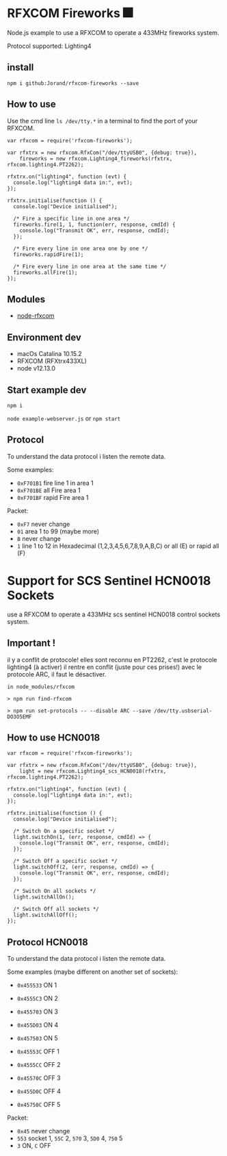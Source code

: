 # RFXCOM Fireworks :fireworks:

Node.js example to use a RFXCOM to operate a 433MHz fireworks system.

Protocol supported: Lighting4

## install

```
npm i github:Jorand/rfxcom-fireworks --save
```

## How to use

Use the cmd line `ls /dev/tty.*` in a terminal to find the port of your RFXCOM.

```
var rfxcom = require('rfxcom-fireworks');

var rfxtrx = new rfxcom.RfxCom("/dev/ttyUSB0", {debug: true}),
    fireworks = new rfxcom.Lighting4_fireworks(rfxtrx, rfxcom.lighting4.PT2262);

rfxtrx.on("lighting4", function (evt) {
  console.log("lighting4 data in:", evt);
});

rfxtrx.initialise(function () {
  console.log("Device initialised");

  /* Fire a specific line in one area */
  fireworks.fire(1, 1, function(err, response, cmdId) {
    console.log("Transmit OK", err, response, cmdId);
  });

  /* Fire every line in one area one by one */
  fireworks.rapidFire(1);

  /* Fire every line in one area at the same time */
  fireworks.allFire(1);
});
```

## Modules

- [node-rfxcom](https://github.com/rfxcom/node-rfxcom)

## Environment dev

- macOs Catalina 10.15.2
- RFXCOM (RFXtrx433XL)
- node v12.13.0

## Start example dev

`npm i`

`node example-webserver.js` or `npm start`

## Protocol

To understand the data protocol i listen the remote data.

Some examples:
- `0xF701B1` fire line 1 in area 1
- `0xF701BE` all Fire area 1
- `0xF701BF` rapid Fire area 1

Packet:
- `0xF7` never change
- `01` area 1 to 99 (maybe more)
- `B` never change
- `1` line 1 to 12 in Hexadecimal (1,2,3,4,5,6,7,8,9,A,B,C) or all (E) or rapid all (F)

# Support for SCS Sentinel HCN0018 Sockets
use a RFXCOM to operate a 433MHz scs sentinel HCN0018 control sockets system.

## Important !
il y a conflit de protocole!
elles sont reconnu en PT2262, c'est le protocole lighting4 (à activer) il rentre en conflit (juste pour ces prises!) avec le protocole ARC, il faut le désactiver.

```
in node_modules/rfxcom

> npm run find-rfxcom

> npm run set-protocols -- --disable ARC --save /dev/tty.usbserial-DO3O5EMF
```


## How to use HCN0018

```
var rfxcom = require('rfxcom-fireworks');

var rfxtrx = new rfxcom.RfxCom("/dev/ttyUSB0", {debug: true}),
    light = new rfxcom.Lighting4_scs_HCN0018(rfxtrx, rfxcom.lighting4.PT2262);

rfxtrx.on("lighting4", function (evt) {
  console.log("lighting4 data in:", evt);
});

rfxtrx.initialise(function () {
  console.log("Device initialised");

  /* Switch On a specific socket */
  light.switchOn(1, (err, response, cmdId) => {
    console.log("Transmit OK", err, response, cmdId);
  });

  /* Switch Off a specific socket */
  light.switchOff(2, (err, response, cmdId) => {
    console.log("Transmit OK", err, response, cmdId);
  });

  /* Switch On all sockets */
  light.switchAllOn();

  /* Switch Off all sockets */
  light.switchAllOff();
});
```

## Protocol HCN0018

To understand the data protocol i listen the remote data.

Some examples (maybe different on another set of sockets):
- `0x455533` ON 1
- `0x4555C3` ON 2
- `0x455703` ON 3
- `0x455D03` ON 4
- `0x457503` ON 5

- `0x45553C` OFF 1
- `0x4555CC` OFF 2
- `0x45570C` OFF 3
- `0x455D0C` OFF 4
- `0x45750C` OFF 5

Packet:
- `0x45` never change
- `553` socket 1, `55C` 2, `570` 3, `5D0` 4, `750` 5
- `3` ON, `C` OFF